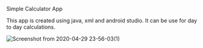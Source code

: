 Simple Calculator App

This app is created using java, xml and android studio.
It can be use for day to day calculations.

![Screenshot from 2020-04-29 23-56-03(1)](https://user-images.githubusercontent.com/51283775/80688443-6aada780-8ae9-11ea-9b03-d607ee17ebd5.jpg)
